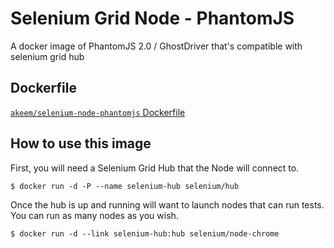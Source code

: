 # Selenium Grid Node - PhantomJS

A docker image of PhantomJS 2.0 / GhostDriver that's compatible with selenium grid hub 

## Dockerfile

[`akeem/selenium-node-phantomjs` Dockerfile](https://github.com/AkeemMcLennon/docker-selenium-node-phantomjs/Dockerfile)

## How to use this image

First, you will need a Selenium Grid Hub that the Node will connect to.

```
$ docker run -d -P --name selenium-hub selenium/hub
```

Once the hub is up and running will want to launch nodes that can run tests. You can run as many nodes as you wish.

```
$ docker run -d --link selenium-hub:hub selenium/node-chrome
